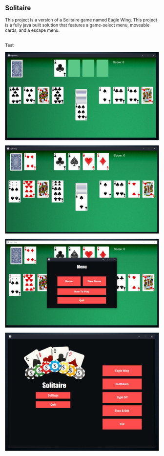 <!-- ABOUT THE PROJECT -->
## Solitaire
This project is a version of a Solitaire game named Eagle Wing. This project is a fully java built solution that features a game-select menu, moveable cards, and a escape menu.

######
Test

![Game](/images/2.PNG)

![Game Mid-play](/images/3.PNG)

![Escape-Menu](/images/5.PNG)

![Menu](/images/1.PNG)
